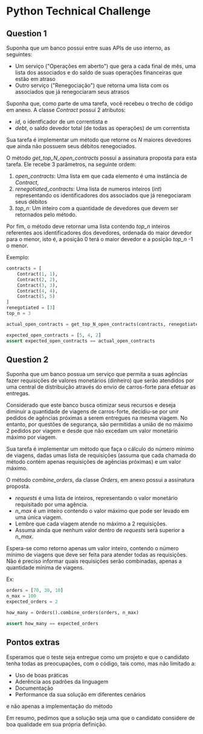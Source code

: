 # Python Technical Challenge


## Question 1

Suponha que um banco possui entre suas APIs de uso interno, as seguintes:
* Um serviço ("Operações em aberto") que gera a cada final de mês, uma lista dos associados e do saldo de suas operações
financeiras que estão em atraso
* Outro serviço ("Renegociação") que retorna uma lista com os associados que já renegociaram seus atrasos

Suponha que, como parte de uma tarefa, você recebeu o trecho de código em anexo.
A classe <i>Contract</i> possui 2 atributos:
* <i>id</i>,  o identficador de um correntista e
* <i>debt</i>, o saldo devedor total (de todas as operações) de um correntista

Sua tarefa é implementar um método que retorne os <i>N</i> maiores devedores que ainda não possuem seus débitos renegociados.

O método <i>get_top_N_open_contracts</i> possui a assinatura proposta para esta tarefa. Ele recebe 3 parâmetros,
na seguinte ordem:
1. <i>open_contracts</i>: Uma lista em que cada elemento é uma instância de <i>Contract</i>,
2. <i>renegotiated_contracts</i>: Uma lista de numeros inteiros (<i>int</i>) representando os identificadores dos associados que já renegociaram seus débitos
3. <i>top_n</i>: Um inteiro com a quantidade de devedores que devem ser retornados pelo método.

Por fim, o método deve retornar uma lista contendo <i>top_n</i> inteiros referentes aos identificadores dos devedores,
ordenada do maior devedor para o menor, isto é, a posição 0 terá o maior devedor e a posição <i>top_n</i> -1 o menor.

Exemplo:
```python
contracts = [
    Contract(1, 1),
    Contract(2, 2),
    Contract(3, 3),
    Contract(4, 4),
    Contract(5, 5)
]
renegotiated = [3]
top_n = 3

actual_open_contracts = get_top_N_open_contracts(contracts, renegotiated, top_n)

expected_open_contracts = [5, 4, 2]
assert expected_open_contracts == actual_open_contracts
```


## Question 2

Suponha que um banco possua um serviço que permita a suas agências fazer requisições de valores monetários (dinheiro)
que serão atendidos por uma central de distribuição através do envio de carros-forte para efetuar as entregas.

Considerado que este banco busca otimizar seus recursos e deseja diminuir a quantidade de viagens de carros-forte,
decidiu-se por unir pedidos de agências próximas a serem entregues na mesma viagem. No entanto, por questões de segurança,
são permitidas a união de no máximo 2 pedidos por viagem e desde que não excedam um valor monetário máximo por viagem.

Sua tarefa é implementar um método que faça o cálculo do número mínimo de viagens, dadas umas lista de requisições
(assuma que cada chamada do método contém apenas requisições de agências próximas) e um valor máximo.

O método <i>combine_orders</i>, da classe <i>Orders</i>, em anexo possui a assinatura proposta.
* <i>requests</i> é uma lista de inteiros, representando o valor monetário requisitado por uma agência.
* <i>n_max</i> é um inteiro contendo o valor máximo que pode ser levado em uma única viagem.
* Lembre que cada viagem atende no máximo a 2 requisições.
* Assuma ainda que nenhum valor dentro de <i>requests</i> será superior a <i>n_max</i>.

Espera-se como retorno apenas um valor inteiro, contendo o número mínimo de viagens que deve ser
feita para atender todas as requisições.
Não é preciso informar quais requisições serão combinadas, apenas a quantidade mínima de viagens.

Ex:
```python
orders = [70, 30, 10]
n_max = 100
expected_orders = 2

how_many = Orders().combine_orders(orders, n_max)

assert how_many == expected_orders
```


## Pontos extras
Esperamos que o teste seja entregue como um projeto e que o candidato tenha todas as preocupações, com o código, tais como, mas não limitado a:
- Uso de boas práticas
- Aderência aos padrões da linguagem
- Documentação
- Performance da sua solução em diferentes cenários

e não apenas a implementação do método

Em resumo, pedimos que a solução seja uma que o candidato considere de boa qualidade em sua própria definição.
